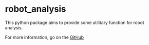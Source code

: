 # robot_analysis

This python package aims to provide some utilitary function for robot analysis.

For more information, go on the [GitHub](https://github.com/Baxterminator/robot_analysis/)